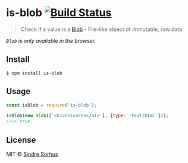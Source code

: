 # is-blob [![Build Status](https://travis-ci.org/sindresorhus/is-blob.svg?branch=master)](https://travis-ci.org/sindresorhus/is-blob)

> Check if a value is a [Blob](https://developer.mozilla.org/en/docs/Web/API/Blob) - File-like object of immutable, raw data

*`Blob` is only available in the browser.*


## Install

```
$ npm install is-blob
```


## Usage

```js
const isBlob = require('is-blob');

isBlob(new Blob(['<h1>Unicorns</h1>'], {type: 'text/html'}));
//=> true
```


## License

MIT © [Sindre Sorhus](https://sindresorhus.com)
